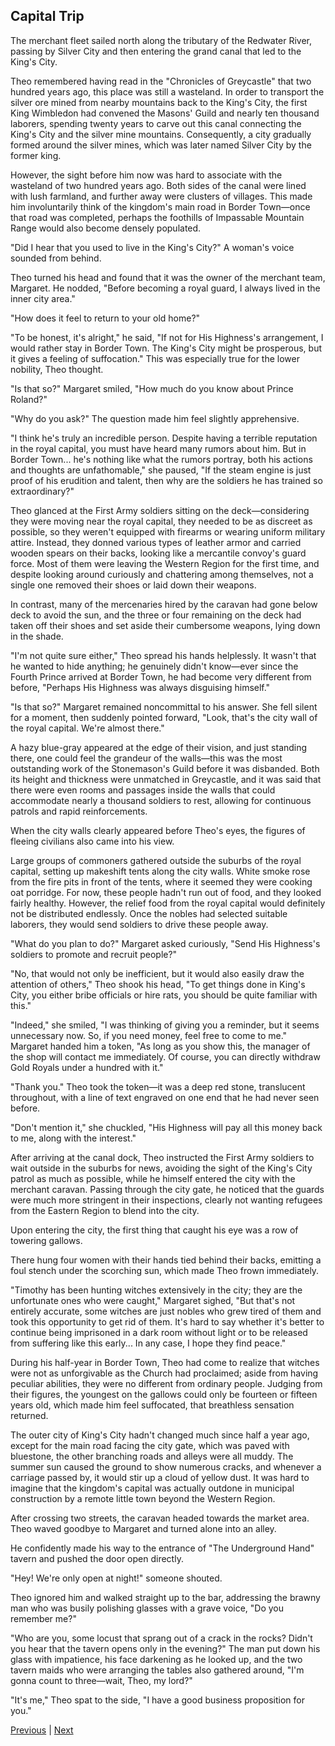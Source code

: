 ## Capital Trip
The merchant fleet sailed north along the tributary of the Redwater River, passing by Silver City and then entering the grand canal that led to the King's City.



Theo remembered having read in the "Chronicles of Greycastle" that two hundred years ago, this place was still a wasteland. In order to transport the silver ore mined from nearby mountains back to the King's City, the first King Wimbledon had convened the Masons' Guild and nearly ten thousand laborers, spending twenty years to carve out this canal connecting the King's City and the silver mine mountains. Consequently, a city gradually formed around the silver mines, which was later named Silver City by the former king.



However, the sight before him now was hard to associate with the wasteland of two hundred years ago. Both sides of the canal were lined with lush farmland, and further away were clusters of villages. This made him involuntarily think of the kingdom's main road in Border Town—once that road was completed, perhaps the foothills of Impassable Mountain Range would also become densely populated.



"Did I hear that you used to live in the King's City?" A woman's voice sounded from behind.



Theo turned his head and found that it was the owner of the merchant team, Margaret. He nodded, "Before becoming a royal guard, I always lived in the inner city area."



"How does it feel to return to your old home?"



"To be honest, it's alright," he said, "If not for His Highness's arrangement, I would rather stay in Border Town. The King's City might be prosperous, but it gives a feeling of suffocation." This was especially true for the lower nobility, Theo thought.



"Is that so?" Margaret smiled, "How much do you know about Prince Roland?"



"Why do you ask?" The question made him feel slightly apprehensive.



"I think he's truly an incredible person. Despite having a terrible reputation in the royal capital, you must have heard many rumors about him. But in Border Town... he's nothing like what the rumors portray, both his actions and thoughts are unfathomable," she paused, "If the steam engine is just proof of his erudition and talent, then why are the soldiers he has trained so extraordinary?"



Theo glanced at the First Army soldiers sitting on the deck—considering they were moving near the royal capital, they needed to be as discreet as possible, so they weren't equipped with firearms or wearing uniform military attire. Instead, they donned various types of leather armor and carried wooden spears on their backs, looking like a mercantile convoy's guard force. Most of them were leaving the Western Region for the first time, and despite looking around curiously and chattering among themselves, not a single one removed their shoes or laid down their weapons.



In contrast, many of the mercenaries hired by the caravan had gone below deck to avoid the sun, and the three or four remaining on the deck had taken off their shoes and set aside their cumbersome weapons, lying down in the shade.



"I'm not quite sure either," Theo spread his hands helplessly. It wasn't that he wanted to hide anything; he genuinely didn't know—ever since the Fourth Prince arrived at Border Town, he had become very different from before, "Perhaps His Highness was always disguising himself."



"Is that so?" Margaret remained noncommittal to his answer. She fell silent for a moment, then suddenly pointed forward, "Look, that's the city wall of the royal capital. We're almost there."



A hazy blue-gray appeared at the edge of their vision, and just standing there, one could feel the grandeur of the walls—this was the most outstanding work of the Stonemason's Guild before it was disbanded. Both its height and thickness were unmatched in Greycastle, and it was said that there were even rooms and passages inside the walls that could accommodate nearly a thousand soldiers to rest, allowing for continuous patrols and rapid reinforcements.



When the city walls clearly appeared before Theo's eyes, the figures of fleeing civilians also came into his view.



Large groups of commoners gathered outside the suburbs of the royal capital, setting up makeshift tents along the city walls. White smoke rose from the fire pits in front of the tents, where it seemed they were cooking oat porridge. For now, these people hadn't run out of food, and they looked fairly healthy. However, the relief food from the royal capital would definitely not be distributed endlessly. Once the nobles had selected suitable laborers, they would send soldiers to drive these people away.



"What do you plan to do?" Margaret asked curiously, "Send His Highness's soldiers to promote and recruit people?"



"No, that would not only be inefficient, but it would also easily draw the attention of others," Theo shook his head, "To get things done in King's City, you either bribe officials or hire rats, you should be quite familiar with this."

"Indeed," she smiled, "I was thinking of giving you a reminder, but it seems unnecessary now. So, if you need money, feel free to come to me." Margaret handed him a token, "As long as you show this, the manager of the shop will contact me immediately. Of course, you can directly withdraw Gold Royals under a hundred with it."

"Thank you." Theo took the token—it was a deep red stone, translucent throughout, with a line of text engraved on one end that he had never seen before.

"Don't mention it," she chuckled, "His Highness will pay all this money back to me, along with the interest."

After arriving at the canal dock, Theo instructed the First Army soldiers to wait outside in the suburbs for news, avoiding the sight of the King's City patrol as much as possible, while he himself entered the city with the merchant caravan. Passing through the city gate, he noticed that the guards were much more stringent in their inspections, clearly not wanting refugees from the Eastern Region to blend into the city.

Upon entering the city, the first thing that caught his eye was a row of towering gallows.

There hung four women with their hands tied behind their backs, emitting a foul stench under the scorching sun, which made Theo frown immediately.

"Timothy has been hunting witches extensively in the city; they are the unfortunate ones who were caught," Margaret sighed, "But that's not entirely accurate, some witches are just nobles who grew tired of them and took this opportunity to get rid of them. It's hard to say whether it's better to continue being imprisoned in a dark room without light or to be released from suffering like this early... In any case, I hope they find peace."

During his half-year in Border Town, Theo had come to realize that witches were not as unforgivable as the Church had proclaimed; aside from having peculiar abilities, they were no different from ordinary people. Judging from their figures, the youngest on the gallows could only be fourteen or fifteen years old, which made him feel suffocated, that breathless sensation returned.



The outer city of King's City hadn't changed much since half a year ago, except for the main road facing the city gate, which was paved with bluestone, the other branching roads and alleys were all muddy. The summer sun caused the ground to show numerous cracks, and whenever a carriage passed by, it would stir up a cloud of yellow dust. It was hard to imagine that the kingdom's capital was actually outdone in municipal construction by a remote little town beyond the Western Region.



After crossing two streets, the caravan headed towards the market area. Theo waved goodbye to Margaret and turned alone into an alley.



He confidently made his way to the entrance of "The Underground Hand" tavern and pushed the door open directly.



"Hey! We're only open at night!" someone shouted.



Theo ignored him and walked straight up to the bar, addressing the brawny man who was busily polishing glasses with a grave voice, "Do you remember me?"



"Who are you, some locust that sprang out of a crack in the rocks? Didn't you hear that the tavern opens only in the evening?" The man put down his glass with impatience, his face darkening as he looked up, and the two tavern maids who were arranging the tables also gathered around, "I'm gonna count to three—wait, Theo, my lord?"



"It's me," Theo spat to the side, "I have a good business proposition for you."





[Previous](CH0213.md) | [Next](CH0215.md)
